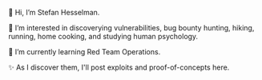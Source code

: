 👋 Hi, I’m Stefan Hesselman.

👀 I’m interested in discoverying vulnerabilities, bug bounty hunting, hiking, running, home cooking, and studying human psychology.

🌱 I’m currently learning Red Team Operations.

✨ As I discover them, I'll post exploits and proof-of-concepts here.
